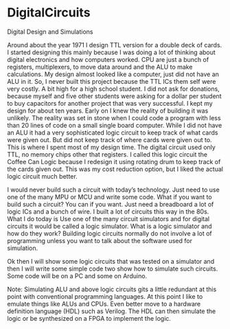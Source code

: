 # DigitalCircuits
 Digital Design and Simulations
 
 Around about the year 1971 I design TTL version for a double deck of cards. I started designing this mainly because I was doing a lot of thinking about digital electronics and how computers worked. CPU are just a bunch of registers, multiplexers, to move data around and the ALU to make calculations. My design almost looked like a computer, just did not have an ALU in it. So, I never built this project because the TTL ICs them self were very costly. A bit high for a high school student. I did not ask for donations, because myself and five other students were asking for a dollar per student to buy capacitors for another project that was very successful.  I kept my design for about ten years. Early on I knew the reality of building it was unlikely. The reality was set in stone when I could code a program with less than 20 lines of code on a small single board computer. While I did not have an ALU it had a very sophisticated logic circuit to keep track of what cards were given out. But did not keep track of where cards were given out to. This is where I spent most of my design time. The digital circuit used only TTL, no memory chips other that registers. I called this logic circuit the Coffee Can Logic because I redesign it using rotating drum to keep track of the cards given out.  This was my cost reduction option, but I liked the actual logic circuit much better.

I would never build such a circuit with today’s technology. Just need to use one of the many MPU or MCU and write some code. What if you want to build such a circuit?  You can if you want. Just need a breadboard a lot of logic ICs and a bunch of wire. I built a lot of circuits this way in the 80s. What I do today is Use one of the many circuit simulators and for digital circuits it would be called a logic simulator. What is a logic simulator and how do they work? Building logic circuits normally do not involve a lot of programming unless you want to talk about the software used for simulation. 

Ok then I will show some logic circuits that was tested on a simulator and then I will write some simple code two show how to simulate such circuits. Some code will be on a PC and some on Arduino.

Note:  Simulating ALU and above logic circuits gits a little redundant at this point with conventional programming languages. At this point I like to emulate things like ALUs and CPUs. Even better move to a hardware definition language (HDL) such as Verilog. The HDL can then simulate the logic or be synthesized on a FPGA to implement the logic.